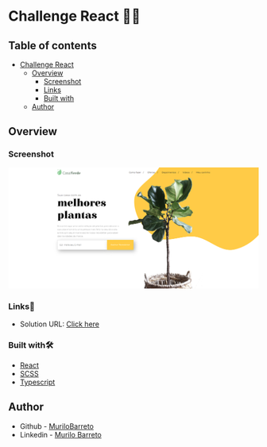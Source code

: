 # Challenge React 👨‍💻

## Table of contents

- [Challenge React](#challenge-react)
  - [Overview](#overview)
    - [Screenshot](#screenshot)
    - [Links](#links)
    - [Built with](#built-with)
  - [Author](#author)

## Overview
### Screenshot

![](./src/assets/Captura%20de%20tela.png)

### Links🔗

- Solution URL: [Click here](https://github.com/MuriloBarreto/challenge-react)

### Built with🛠️

- [React](https://pt-br.reactjs.org/)
- [SCSS](https://sass-lang.com/)
- [Typescript](https://www.typescriptlang.org/)

## Author

- Github - [MuriloBarreto](https://github.com/MuriloBarreto)
- Linkedin - [Murilo Barreto](https://www.linkedin.com/in/murilo-barreto-970655181/)